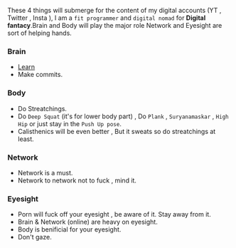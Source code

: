 These 4 things will submerge for the content of my digital accounts (YT , Twitter , Insta ), I am a `fit programmer` and `digital nomad` for **Digital fantacy**.Brain and Body will play the major role Network and Eyesight are sort of helping hands.
### Brain
- [Learn](https://github.com/0-0Rohit-Roshan/Learning/blob/main/README.md#Procedure)
- Make commits.

### Body
- Do Streatchings.
- Do `Deep Squat` (it's for lower body part) , Do `Plank` , `Suryanamaskar` , `High Hip` or just stay in the `Push Up pose`.
- Calisthenics will be even better , But it sweats so do streatchings at least.

### Network
- Network is a must.
- Network to network not to fuck , mind it.

### Eyesight
- Porn will fuck off your eyesight , be aware of it. Stay away from it.
- Brain & Network (online) are heavy on eyesight.
- Body is benificial for your eyesight.
- Don't gaze.
